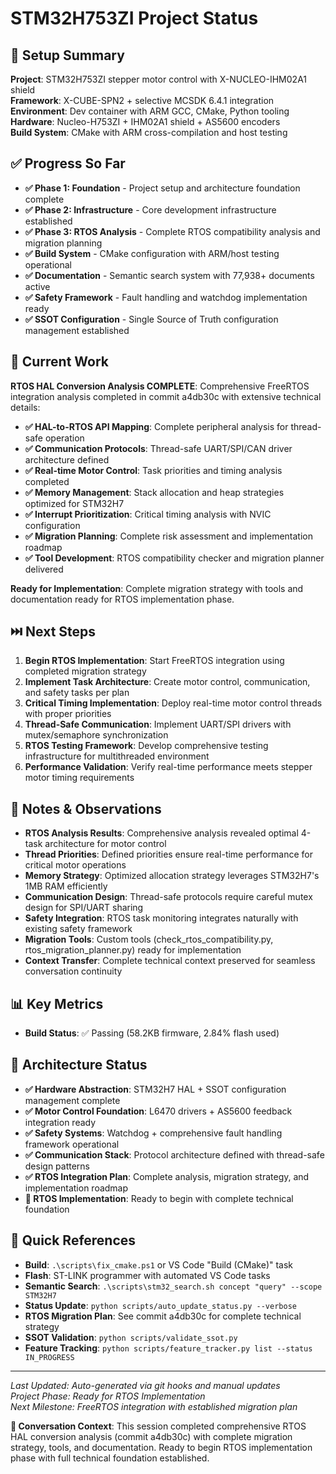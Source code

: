 # STM32H753ZI Project Status

## 🔧 Setup Summary

**Project**: STM32H753ZI stepper motor control with X-NUCLEO-IHM02A1 shield  
**Framework**: X-CUBE-SPN2 + selective MCSDK 6.4.1 integration  
**Environment**: Dev container with ARM GCC, CMake, Python tooling  
**Hardware**: Nucleo-H753ZI + IHM02A1 shield + AS5600 encoders  
**Build System**: CMake with ARM cross-compilation and host testing

## ✅ Progress So Far

- **✅ Phase 1: Foundation** - Project setup and architecture foundation complete
- **✅ Phase 2: Infrastructure** - Core development infrastructure established
- **✅ Phase 3: RTOS Analysis** - Complete RTOS compatibility analysis and migration planning
- **✅ Build System** - CMake configuration with ARM/host testing operational
- **✅ Documentation** - Semantic search system with 77,938+ documents active
- **✅ Safety Framework** - Fault handling and watchdog implementation ready
- **✅ SSOT Configuration** - Single Source of Truth configuration management established

## 🔄 Current Work

**RTOS HAL Conversion Analysis COMPLETE**: Comprehensive FreeRTOS integration analysis completed in commit a4db30c with extensive technical details:

- **✅ HAL-to-RTOS API Mapping**: Complete peripheral analysis for thread-safe operation
- **✅ Communication Protocols**: Thread-safe UART/SPI/CAN driver architecture defined
- **✅ Real-time Motor Control**: Task priorities and timing analysis completed
- **✅ Memory Management**: Stack allocation and heap strategies optimized for STM32H7
- **✅ Interrupt Prioritization**: Critical timing analysis with NVIC configuration
- **✅ Migration Planning**: Complete risk assessment and implementation roadmap
- **✅ Tool Development**: RTOS compatibility checker and migration planner delivered

**Ready for Implementation**: Complete migration strategy with tools and documentation ready for RTOS implementation phase.

## ⏭️ Next Steps

1. **Begin RTOS Implementation**: Start FreeRTOS integration using completed migration strategy
2. **Implement Task Architecture**: Create motor control, communication, and safety tasks per plan
3. **Critical Timing Implementation**: Deploy real-time motor control threads with proper priorities
4. **Thread-Safe Communication**: Implement UART/SPI drivers with mutex/semaphore synchronization
5. **RTOS Testing Framework**: Develop comprehensive testing infrastructure for multithreaded environment
6. **Performance Validation**: Verify real-time performance meets stepper motor timing requirements

## 🧠 Notes & Observations

- **RTOS Analysis Results**: Comprehensive analysis revealed optimal 4-task architecture for motor control
- **Thread Priorities**: Defined priorities ensure real-time performance for critical motor operations
- **Memory Strategy**: Optimized allocation strategy leverages STM32H7's 1MB RAM efficiently
- **Communication Design**: Thread-safe protocols require careful mutex design for SPI/UART sharing
- **Safety Integration**: RTOS task monitoring integrates naturally with existing safety framework
- **Migration Tools**: Custom tools (check_rtos_compatibility.py, rtos_migration_planner.py) ready for implementation
- **Context Transfer**: Complete technical context preserved for seamless conversation continuity

## 📊 Key Metrics

- **Build Status**: ✅ Passing (58.2KB firmware, 2.84% flash used)

## 🎯 Architecture Status

- **✅ Hardware Abstraction**: STM32H7 HAL + SSOT configuration management complete
- **✅ Motor Control Foundation**: L6470 drivers + AS5600 feedback integration ready
- **✅ Safety Systems**: Watchdog + comprehensive fault handling framework operational
- **✅ Communication Stack**: Protocol architecture defined with thread-safe design patterns
- **✅ RTOS Integration Plan**: Complete analysis, migration strategy, and implementation roadmap
- **🔄 RTOS Implementation**: Ready to begin with complete technical foundation

## 🔗 Quick References

- **Build**: `.\scripts\fix_cmake.ps1` or VS Code "Build (CMake)" task
- **Flash**: ST-LINK programmer with automated VS Code tasks
- **Semantic Search**: `.\scripts\stm32_search.sh concept "query" --scope STM32H7`
- **Status Update**: `python scripts/auto_update_status.py --verbose`
- **RTOS Migration Plan**: See commit a4db30c for complete technical strategy
- **SSOT Validation**: `python scripts/validate_ssot.py`
- **Feature Tracking**: `python scripts/feature_tracker.py list --status IN_PROGRESS`

---

_Last Updated: Auto-generated via git hooks and manual updates_  
_Project Phase: Ready for RTOS Implementation_  
_Next Milestone: FreeRTOS integration with established migration plan_

**🔄 Conversation Context**: This session completed comprehensive RTOS HAL conversion analysis (commit a4db30c) with complete migration strategy, tools, and documentation. Ready to begin RTOS implementation phase with full technical foundation established.
